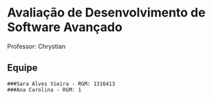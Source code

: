 # Avaliação de Desenvolvimento de Software Avançado

Professor: Chrystian 
## Equipe
    ###Sara Alves Vieira - RGM: 1316413
    ###Ana Carolina - RGM: 1

